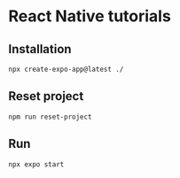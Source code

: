 # React Native tutorials

## Installation

```
npx create-expo-app@latest ./
```

## Reset project

```
npm run reset-project
```

## Run

```
npx expo start
```
